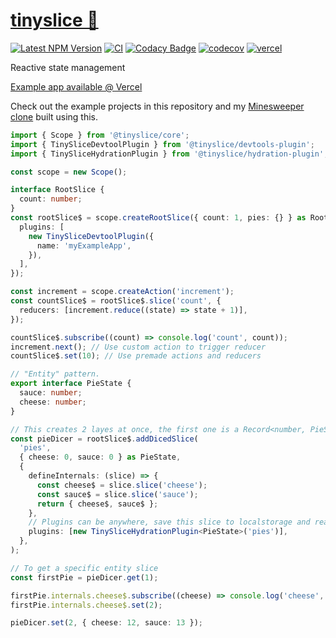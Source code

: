 # [tinyslice 🍕](https://github.com/AlexAegis/tinyslice)

[![Latest NPM Version](https://img.shields.io/npm/v/@tinyslice/core/latest)](https://www.npmjs.com/package/@tinyslice/core)
[![CI](https://github.com/AlexAegis/tinyslice/workflows/CI/badge.svg)](https://github.com/AlexAegis/tinyslice/actions?query=workflow%3ACI)
[![Codacy Badge](https://app.codacy.com/project/badge/Grade/3862f8fa6e8e4f8a871ed57d446643b3)](https://www.codacy.com/gh/AlexAegis/tinyslice/dashboard?utm_source=github.com&utm_medium=referral&utm_content=AlexAegis/tinyslice&utm_campaign=Badge_Grade)
[![codecov](https://codecov.io/github/AlexAegis/tinyslice/branch/master/graph/badge.svg?token=RBpL3wVtca)](https://codecov.io/github/AlexAegis/tinyslice)
[![vercel](https://vercelbadge.vercel.app/api/alexaegis/tinyslice)](https://vercel.com/alexaegis/tinyslice)

Reactive state management

[Example app available @ Vercel](https://tinyslice.vercel.app/)

Check out the example projects in this repository and my
[Minesweeper clone](https://github.com/AlexAegis/minesweeper) built using this.

```ts
import { Scope } from '@tinyslice/core';
import { TinySliceDevtoolPlugin } from '@tinyslice/devtools-plugin';
import { TinySliceHydrationPlugin } from '@tinyslice/hydration-plugin';

const scope = new Scope();

interface RootSlice {
  count: number;
}
const rootSlice$ = scope.createRootSlice({ count: 1, pies: {} } as RootSlice, {
  plugins: [
    new TinySliceDevtoolPlugin({
      name: 'myExampleApp',
    }),
  ],
});

const increment = scope.createAction('increment');
const countSlice$ = rootSlice$.slice('count', {
  reducers: [increment.reduce((state) => state + 1)],
});

countSlice$.subscribe((count) => console.log('count', count));
increment.next(); // Use custom action to trigger reducer
countSlice$.set(10); // Use premade actions and reducers

// "Entity" pattern.
export interface PieState {
  sauce: number;
  cheese: number;
}

// This creates 2 layes at once, the first one is a Record<number, PieState>
const pieDicer = rootSlice$.addDicedSlice(
  'pies',
  { cheese: 0, sauce: 0 } as PieState,
  {
    defineInternals: (slice) => {
      const cheese$ = slice.slice('cheese');
      const sauce$ = slice.slice('sauce');
      return { cheese$, sauce$ };
    },
    // Plugins can be anywhere, save this slice to localstorage and read as initialised!
    plugins: [new TinySliceHydrationPlugin<PieState>('pies')],
  },
);

// To get a specific entity slice
const firstPie = pieDicer.get(1);

firstPie.internals.cheese$.subscribe((cheese) => console.log('cheese', cheese));
firstPie.internals.cheese$.set(2);

pieDicer.set(2, { cheese: 12, sauce: 13 });
```
